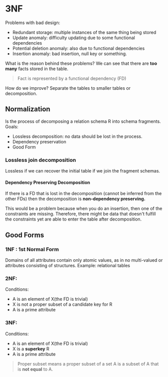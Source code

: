 # 3NF

Problems with bad design:

- Redundant storage: multiple instances of the same thing being stored
- Update anomaly: difficulty updating due to some functional dependencies
- Potential deletion anomaly: also due to functional dependencies
- Insertion anomaly: bad insertion, null key or something.

What is the reason behind these problems? We can see that there are **too many** facts stored in the table.

> Fact is represented by a functional dependency (FD)

How do we improve? Separate the tables to smaller tables or decomposition.

## Normalization

Is the process of decomposing a relation schema R into schema fragments. Goals:

- Lossless decomposition: no data should be lost in the process.
- Dependency preservation
- Good Form

### Lossless join decomposition

Lossless if we can recover the initial table if we join the fragment schemas.

#### Dependency Preserving Decomposition

If there is a FD that is lost in the decomposition (cannot be inferred from the other FDs) then the decomposition is **non-dependency preserving.**

This would be a problem because when you do an insertion, then one of the constraints are missing. Therefore, there might be data that doesn't fulfill the constraints yet are able to enter the table after decomposition.

## Good Forms

### 1NF : 1st Normal Form

Domains of all attributes contain only atomic values, as in no multi-valued or attributes consisting of structures. Example: relational tables

### 2NF:

Conditions:

- A is an element of X(the FD is trivial)
- X is not a proper subset of a candidate key for R
- A is a prime attribute

### 3NF:

Conditions:

- A is an element of X(the FD is trivial)
- X is a **superkey** R
- A is a prime attribute

>Proper subset means a proper subset of a set A is a subset of A that is **not equal** to A.
